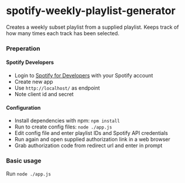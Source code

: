 # spotify-weekly-playlist-generator
Creates a weekly subset playlist from a supplied playlist. Keeps track of how many times each track has been selected.

### Preperation

#### Spotify Developers
- Login to [Spotify for Developers](https://developer.spotify.com/dashboard) with your Spotify account
- Create new app
- Use `http://localhost/` as endpoint
- Note client id and secret

#### Configuration
- Install dependencies with npm: `npm install`
- Run to create config files: `node ./app.js`
- Edit config file and enter playlist IDs and Spotify API credentials
- Run again and open supplied authorization link in a web browser
- Grab authorization code from redirect url and enter in prompt

### Basic usage
Run `node ./app.js`
